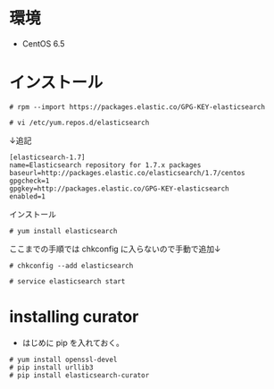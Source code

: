# 環境

- CentOS 6.5

# インストール

```
# rpm --import https://packages.elastic.co/GPG-KEY-elasticsearch
```



```
# vi /etc/yum.repos.d/elasticsearch
```

↓追記

```
[elasticsearch-1.7]
name=Elasticsearch repository for 1.7.x packages
baseurl=http://packages.elastic.co/elasticsearch/1.7/centos
gpgcheck=1
gpgkey=http://packages.elastic.co/GPG-KEY-elasticsearch
enabled=1
```

インストール

```
# yum install elasticsearch
```

ここまでの手順では chkconfig に入らないので手動で追加↓

```
# chkconfig --add elasticsearch
```

```
# service elasticsearch start
```


# installing curator

- はじめに pip を入れておく。

```
# yum install openssl-devel
# pip install urllib3
# pip install elasticsearch-curator
```



